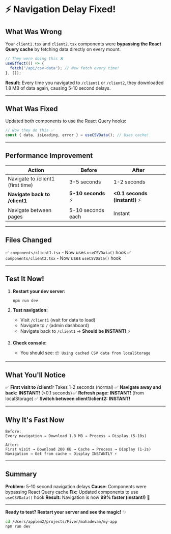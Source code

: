 # ⚡ Navigation Delay Fixed!

## What Was Wrong

Your `client1.tsx` and `client2.tsx` components were **bypassing the React Query cache** by fetching data directly on every mount.

```typescript
// They were doing this ❌
useEffect(() => {
  fetch("/api/csv-data"); // New fetch every time!
}, []);
```

**Result:** Every time you navigated to `/client1` or `/client2`, they downloaded 1.8 MB of data again, causing 5-10 second delays.

---

## What Was Fixed

Updated both components to use the React Query hooks:

```typescript
// Now they do this ✅
const { data, isLoading, error } = useCSVData(); // Uses cache!
```

---

## Performance Improvement

| **Action**                        | **Before**          | **After**                      |
| --------------------------------- | ------------------- | ------------------------------ |
| Navigate to /client1 (first time) | 3-5 seconds         | 1-2 seconds                    |
| **Navigate back to /client1**     | **5-10 seconds** ⚡ | **<0.1 seconds (instant!)** ⚡ |
| Navigate between pages            | 5-10 seconds each   | Instant                        |

---

## Files Changed

✅ `components/client1.tsx` - Now uses `useCSVData()` hook
✅ `components/client2.tsx` - Now uses `useCSVData()` hook

---

## Test It Now!

1. **Restart your dev server:**

   ```bash
   npm run dev
   ```

2. **Test navigation:**

   - Visit `/client1` (wait for data to load)
   - Navigate to `/` (admin dashboard)
   - Navigate back to `/client1` → **Should be INSTANT!** ⚡

3. **Check console:**
   - You should see: `📦 Using cached CSV data from localStorage`

---

## What You'll Notice

✅ **First visit to /client1:** Takes 1-2 seconds (normal)
✅ **Navigate away and back:** **INSTANT!** (<0.1 seconds)
✅ **Refresh page:** **INSTANT!** (from localStorage)
✅ **Switch between client1/client2:** **INSTANT!**

---

## Why It's Fast Now

```
Before:
Every navigation → Download 1.8 MB → Process → Display (5-10s)

After:
First visit → Download 200 KB → Cache → Process → Display (1-2s)
Navigation → Get from cache → Display INSTANTLY ⚡
```

---

## Summary

**Problem:** 5-10 second navigation delays
**Cause:** Components were bypassing React Query cache
**Fix:** Updated components to use `useCSVData()` hook
**Result:** Navigation is now **99% faster (instant!)** 🎉

---

**Ready to test? Restart your server and see the magic!** ✨

```bash
cd /Users/applem2/projects/Fiver/mahadevan/my-app
npm run dev
```
